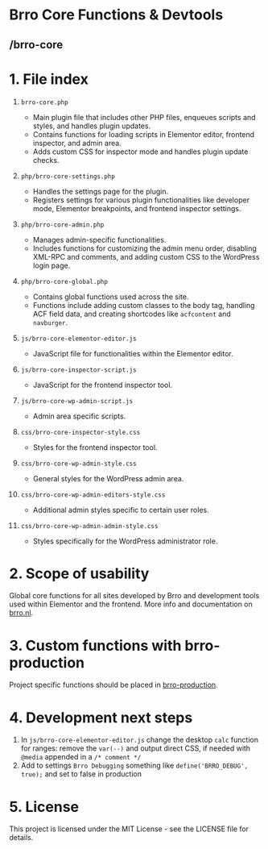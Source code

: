 # Brro Core Functions & Devtools
## /brro-core
 

# 1. File index
1. `brro-core.php`
   - Main plugin file that includes other PHP files, enqueues scripts and styles, and handles plugin updates.
   - Contains functions for loading scripts in Elementor editor, frontend inspector, and admin area.
   - Adds custom CSS for inspector mode and handles plugin update checks.
2. `php/brro-core-settings.php`
	- Handles the settings page for the plugin.
	- Registers settings for various plugin functionalities like developer mode, Elementor breakpoints, and frontend inspector settings.
3. `php/brro-core-admin.php`
	- Manages admin-specific functionalities.
	- Includes functions for customizing the admin menu order, disabling XML-RPC and comments, and adding custom CSS to the WordPress login page.
4. `php/brro-core-global.php`
	- Contains global functions used across the site.
	- Functions include adding custom classes to the body tag, handling ACF field data, and creating shortcodes like `acfcontent` and `navburger`.

5. `js/brro-core-elementor-editor.js`
	- JavaScript file for functionalities within the Elementor editor.
6. `js/brro-core-inspector-script.js`
	- JavaScript for the frontend inspector tool.
7. `js/brro-core-wp-admin-script.js`
	- Admin area specific scripts.

8. `css/brro-core-inspector-style.css`
	- Styles for the frontend inspector tool.
9. `css/brro-core-wp-admin-style.css`
	- General styles for the WordPress admin area.
10. `css/brro-core-wp-admin-editors-style.css`
	- Additional admin styles specific to certain user roles.
11. `css/brro-core-wp-admin-admin-style.css`
	- Styles specifically for the WordPress administrator role.

# 2. Scope of usability
Global core functions for all sites developed by Brro and development tools used within Elementor and the frontend. More info and documentation on <a href="https://brro.nl/brro-core/" target="_blank">brro.nl</a>.

# 3. Custom functions with brro-production
Project specific functions should be placed in <a href="https://github.com/ronaldpostma/brro-production" target="_blank">brro-production</a>.

# 4. Development next steps
1. In `js/brro-core-elementor-editor.js` change the desktop `calc` function for ranges: remove the `var(--)` and output direct CSS, if needed with `@media` appended in a `/* comment */` 
2. Add to settings `Brro Debugging` something like `define('BRRO_DEBUG', true);` and set to false in production

# 5. License
This project is licensed under the MIT License - see the LICENSE file for details.